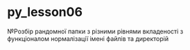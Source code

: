 # py_lesson06
№Розбір рандомної папки з різними рівнями вкладеності з функціоналом нормалізації імені файлів та директорій
